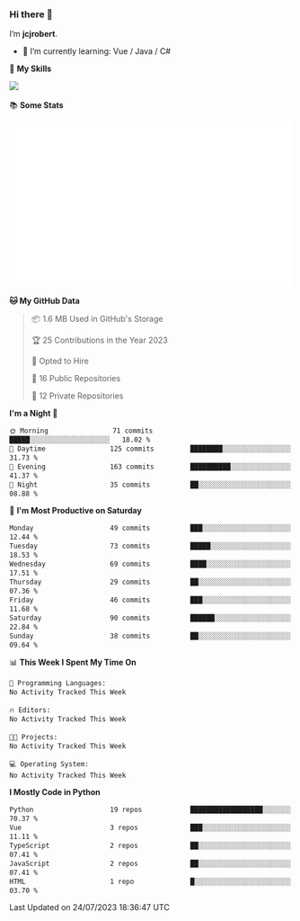 ### Hi there 👋

I’m **jcjrobert**.

- 🌱 I’m currently learning: Vue / Java / C#

🌟 **My Skills**

![](https://img.shields.io/badge/-Python-3e74a2?style=flat-square&logo=Python&logoColor=fff)

📚 **Some Stats**

![](https://github.com/jcjrobert/github-stats/blob/master/generated/overview.svg)

<!--START_SECTION:waka-->
**🐱 My GitHub Data** 

> 📦 1.6 MB Used in GitHub's Storage 
 > 
> 🏆 25 Contributions in the Year 2023
 > 
> 💼 Opted to Hire
 > 
> 📜 16 Public Repositories 
 > 
> 🔑 12 Private Repositories 
 > 
**I'm a Night 🦉** 

```text
🌞 Morning                71 commits          █████░░░░░░░░░░░░░░░░░░░░   18.02 % 
🌆 Daytime                125 commits         ████████░░░░░░░░░░░░░░░░░   31.73 % 
🌃 Evening                163 commits         ██████████░░░░░░░░░░░░░░░   41.37 % 
🌙 Night                  35 commits          ██░░░░░░░░░░░░░░░░░░░░░░░   08.88 % 
```
📅 **I'm Most Productive on Saturday** 

```text
Monday                   49 commits          ███░░░░░░░░░░░░░░░░░░░░░░   12.44 % 
Tuesday                  73 commits          █████░░░░░░░░░░░░░░░░░░░░   18.53 % 
Wednesday                69 commits          ████░░░░░░░░░░░░░░░░░░░░░   17.51 % 
Thursday                 29 commits          ██░░░░░░░░░░░░░░░░░░░░░░░   07.36 % 
Friday                   46 commits          ███░░░░░░░░░░░░░░░░░░░░░░   11.68 % 
Saturday                 90 commits          ██████░░░░░░░░░░░░░░░░░░░   22.84 % 
Sunday                   38 commits          ██░░░░░░░░░░░░░░░░░░░░░░░   09.64 % 
```


📊 **This Week I Spent My Time On** 

```text
💬 Programming Languages: 
No Activity Tracked This Week

🔥 Editors: 
No Activity Tracked This Week

🐱‍💻 Projects: 
No Activity Tracked This Week

💻 Operating System: 
No Activity Tracked This Week
```

**I Mostly Code in Python** 

```text
Python                   19 repos            ██████████████████░░░░░░░   70.37 % 
Vue                      3 repos             ███░░░░░░░░░░░░░░░░░░░░░░   11.11 % 
TypeScript               2 repos             ██░░░░░░░░░░░░░░░░░░░░░░░   07.41 % 
JavaScript               2 repos             ██░░░░░░░░░░░░░░░░░░░░░░░   07.41 % 
HTML                     1 repo              █░░░░░░░░░░░░░░░░░░░░░░░░   03.70 % 
```




 Last Updated on 24/07/2023 18:36:47 UTC
<!--END_SECTION:waka-->
